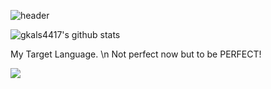 ![header](https://capsule-render.vercel.app/api?type=rounded&color=auto&height=300&section=header&text=Hello,Swift!&fontSize=100)

![gkals4417's github stats](https://github-readme-stats.vercel.app/api?username=gkals4417&show_icons=true&theme=radical)

My Target Language. \n
Not perfect now but to be PERFECT!

<img src="https://img.shields.io/badge/Swift-1f2023?style=flat&logo=Swift&logoColor=F05138"/></a>
